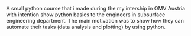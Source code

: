 A small python course that i made during the my intership in OMV Austria with intention show python basics to the engineers in subsurface engineering department. 
The main motivation was to show how they can automate their tasks (data analysis and plotting) by using python.
